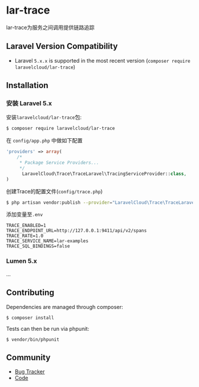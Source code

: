 # lar-trace
lar-trace为服务之间调用提供链路追踪

## Laravel Version Compatibility

- Laravel `5.x.x` is supported in the most recent version (`composer require laravelcloud/lar-trace`)

## Installation
### 安装 Laravel 5.x

安装``laravelcloud/lar-trace``包:

```bash
$ composer require laravelcloud/lar-trace
```

在 ``config/app.php`` 中做如下配置

```php
'providers' => array(
    /*
     * Package Service Providers...
     */
	  LaravelCloud\Trace\TraceLaravel\TracingServiceProvider::class,
)
```

创建Trace的配置文件(``config/trace.php``)

```bash
$ php artisan vendor:publish --provider="LaravelCloud\Trace\TraceLaravel\TracingServiceProvider"
```

添加变量至``.env``

```
TRACE_ENABLED=1
TRACE_ENDPOINT_URL=http://127.0.0.1:9411/api/v2/spans
TRACE_RATE=1.0
TRACE_SERVICE_NAME=lar-examples
TRACE_SQL_BINDINGS=false
```

### Lumen 5.x
...

## Contributing

Dependencies are managed through composer:

```
$ composer install
```

Tests can then be run via phpunit:

```
$ vendor/bin/phpunit
```


## Community

* [Bug Tracker](https://github.com/laravelcloud/lar-trace/issues)
* [Code](https://github.com/laravelcloud/lar-trace)
